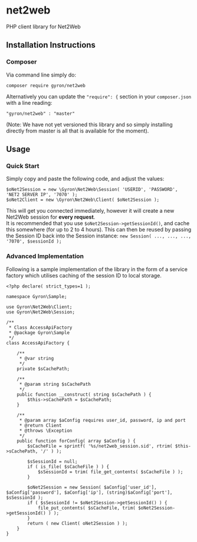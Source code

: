 # net2web
PHP client library for Net2Web


## Installation Instructions
### Composer
Via command line simply do:  
```
composer require gyron/net2web
```

Alternatively you can update the `"require": {` section in your `composer.json` with a line reading:
```
"gyron/net2web" : "master"
```
(Note: We have not yet versioned this library and so simply installing directly from master is all that is available for the moment).

## Usage
### Quick Start
Simply copy and paste the following code, and adjust the values:
```
$oNet2Session = new \Gyron\Net2Web\Session( 'USERID', 'PASSWORD', 'NET2 SERVER IP', '7070' );
$oNet2Client = new \Gyron\Net2Web\Client( $oNet2Session );
```
  
This will get you connected immediately, however it will create a new Net2Web session for **every request**.  
It is recommended that you use `$oNet2Session->getSessionId()`, and cache this somewhere (for up to 2 to 4 hours). This can then be reused by passing the Session ID back into the Session instance: `new Session( ..., ..., ..., '7070', $sessionId );`

### Advanced Implementation
Following is a sample implementation of the library in the form of a service factory which utilises caching of the session ID to local storage.
```
<?php declare( strict_types=1 );

namespace Gyron\Sample;

use Gyron\Net2Web\Client;
use Gyron\Net2Web\Session;

/**
 * Class AccessApiFactory
 * @package Gyron\Sample
 */
class AccessApiFactory {

    /**
     * @var string
     */
    private $sCachePath;

    /**
     * @param string $sCachePath
     */
    public function __construct( string $sCachePath ) {
        $this->sCachePath = $sCachePath;
    }

    /**
     * @param array $aConfig requires user_id, password, ip and port
     * @return Client
     * @throws \Exception
     */
    public function forConfig( array $aConfig ) {
        $sCacheFile = sprintf( '%s/net2web_session.sid', rtrim( $this->sCachePath, '/' ) );

        $sSessionId = null;
        if ( is_file( $sCacheFile ) ) {
            $sSessionId = trim( file_get_contents( $sCacheFile ) );
        }

        $oNet2Session = new Session( $aConfig['user_id'], $aConfig['password'], $aConfig['ip'], (string)$aConfig['port'], $sSessionId );
        if ( $sSessionId != $oNet2Session->getSessionId() ) {
            file_put_contents( $sCacheFile, trim( $oNet2Session->getSessionId() ) );
        }
        return ( new Client( oNet2Session ) );
    }
}
```
